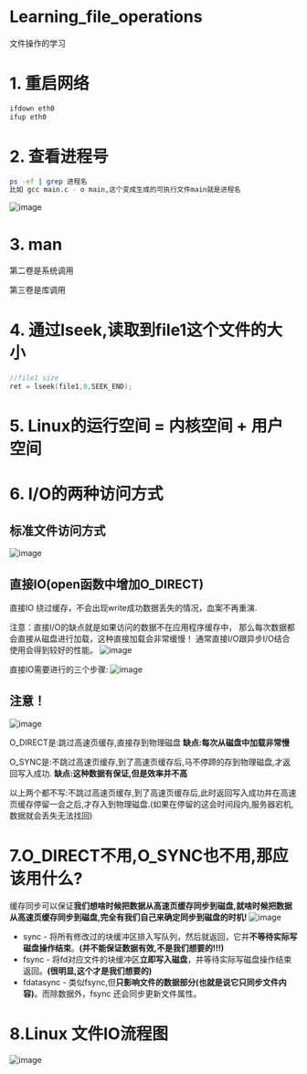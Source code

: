 # Learning_file_operations
文件操作的学习

# 1. 重启网络

```bash
ifdown eth0
ifup eth0
```

# 2. 查看进程号

```bash
ps -ef | grep 进程名
比如 gcc main.c - o main,这个变成生成的可执行文件main就是进程名
```

![image](https://github.com/1AoB/Learning_file_operations/assets/78208268/8a84e4fc-1bd0-42c9-9b3d-f6e4d63a4d24)

# 3. man

第二卷是系统调用

第三卷是库调用

# 4. 通过lseek,读取到file1这个文件的大小
```c
//file1 size
ret = lseek(file1,0,SEEK_END);
```
# 5. Linux的运行空间 = 内核空间 + 用户空间

# 6. I/O的两种访问方式
## 标准文件访问方式
![image](https://github.com/1AoB/Learning_file_operations/assets/78208268/75e593cc-1e7f-4606-b736-2a151fe56ccc)

## 直接IO(open函数中增加O_DIRECT)
直接IO 绕过缓存，不会出现write成功数据丢失的情况，血案不再重演.

注意：直接I/O的缺点就是如果访问的数据不在应用程序缓存中，
那么每次数据都会直接从磁盘进行加载，这种直接加载会非常缓慢！
通常直接I/O跟异步I/O结合使用会得到较好的性能。
![image](https://github.com/1AoB/Learning_file_operations/assets/78208268/76b17439-5252-4ea5-aa6d-5281fa02f37e)

直接IO需要进行的三个步骤:
![image](https://github.com/1AoB/Learning_file_operations/assets/78208268/f5f40977-e6ad-43ab-8d98-9feff050face)

## 注意！
![image](https://github.com/1AoB/Learning_file_operations/assets/78208268/f70e7a6b-befc-4876-b044-46a903845ebd)

O_DIRECT是:跳过高速页缓存,直接存到物理磁盘 **缺点:每次从磁盘中加载非常慢**

O_SYNC是:不跳过高速页缓存,到了高速页缓存后,马不停蹄的存到物理磁盘,才返回写入成功. **缺点:这种数据有保证,但是效率并不高**

以上两个都不写:不跳过高速页缓存,到了高速页缓存后,此时返回写入成功并在高速页缓存停留一会之后,才存入到物理磁盘.(如果在停留的这会时间段内,服务器宕机,数据就会丢失无法找回)


# 7.O_DIRECT不用,O_SYNC也不用,那应该用什么?

缓存同步可以保证**我们想啥时候把数据从高速页缓存同步到磁盘,就啥时候把数据从高速页缓存同步到磁盘,完全有我们自己来确定同步到磁盘的时机!**
![image](https://github.com/1AoB/Learning_file_operations/assets/78208268/038bb6a1-8652-442c-a244-853c5bcc69e4)



- sync - 将所有修改过的块缓冲区排入写队列，然后就返回，它并**不等待实际写磁盘操作结束**。**(并不能保证数据有效,不是我们想要的!!!)**
- fsync - 将fd对应文件的块缓冲区**立即写入磁盘**，并等待实际写磁盘操作结束返回。**(很明显,这个才是我们想要的)**
- fdatasync - 类似fsync,但**只影响文件的数据部分(也就是说它只同步文件内容)**。而除数据外，fsync 还会同步更新文件属性。

# 8.Linux 文件IO流程图
![image](https://github.com/1AoB/Learning_file_operations/assets/78208268/64b3967b-7527-46c8-a494-a0deb0c8fa5e)


